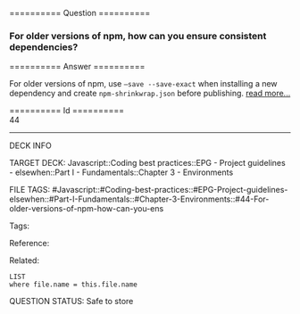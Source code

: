 ========== Question ==========  

### For older versions of npm, how can you ensure consistent dependencies?  

========== Answer ==========  

For older versions of npm, use `—save --save-exact` when installing a new dependency and create `npm-shrinkwrap.json` before publishing. [read more...](https://docs.npmjs.com/files/package-locks)

========== Id ==========  
44

---

DECK INFO

TARGET DECK: Javascript::Coding best practices::EPG - Project guidelines - elsewhen::Part I - Fundamentals::Chapter 3 - Environments

FILE TAGS: #Javascript::#Coding-best-practices::#EPG-Project-guidelines-elsewhen::#Part-I-Fundamentals::#Chapter-3-Environments::#44-For-older-versions-of-npm-how-can-you-ens

Tags:

Reference:

Related:

```dataview
LIST
where file.name = this.file.name
````
QUESTION STATUS: Safe to store
